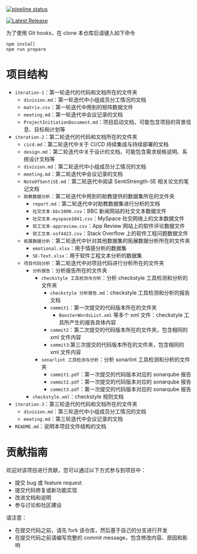 [![pipeline status](http://172.29.4.49/0021/process-document/badges/master/pipeline.svg)](http://172.29.4.49/0021/process-document/-/commits/master)

[![Latest Release](http://172.29.4.49/0021/process-document/-/badges/release.svg)](http://172.29.4.49/0021/process-document/-/releases)

为了使用 Git hooks，在 clone 本仓库后请键入如下命令

```
npm install
npm run prepare
```

# 项目结构

- `iteration-1`：第一轮迭代的代码和文档所在的文件夹
  - `division.md`：第一轮迭代中小组成员分工情况的文档
  - `matrix.csv`：第一轮迭代中用到的矩阵数据文件
  - `meeting.md`：第一轮迭代中会议记录的文档
  - `ProjectInitiationDocument.md`：项目启动文档，可能包含项目的背景信息、目标和计划等
- `iteration-2`：第二轮迭代的代码和文档所在的文件夹
  - `cicd.md`：第二轮迭代中关于 CI/CD 持续集成与持续部署的文档
  - `design.md`：第二轮迭代中关于设计的文档，可能包含需求规格说明、系统设计文档等
  - `division.md`：第二轮迭代中小组成员分工情况的文档
  - `meeting.md`：第二轮迭代中会议记录的文档
  - `NoteOfSentiSE.md`：第二轮迭代中阅读 SentiStrength-SE 相关论文的笔记文档
  - `助教数据分析`：第二轮迭代中用到的助教提供的数据集所在的文件夹
    - `report.md`：第二轮迭代中对助教数据集进行分析的文档
    - `社交文本-bbc1000.csv`：BBC 新闻网站的社交文本数据文件
    - `社交文本-myspace1041.csv`：MySpace 社交网络上的文本数据文件
    - `软工文本-appreview.csv`：App Review 网站上的软件评论数据文件
    - `软工文本-sof4423.csv`：Stack Overflow 上的软件工程问题数据文件
  - `拓展数据分析`：第二轮迭代中针对其他数据集的拓展数据分析所在的文件夹
    - `emotional.xlsx`：用于情感分析的数据集
    - `SE-Text.xlsx`：用于软件工程文本分析的数据集
  - `项目代码分析`：第二轮迭代中对项目代码进行分析所在的文件夹
    - `分析报告`：分析报告所在的文件夹
      - `checkstyle 工具检测与分析`：分析 checkstyle 工具检测和分析的文件夹
        - `checkstyle 分析报告.md`：checkstyle 工具检测和分析的报告文档
        - `commit1`：第一次提交的代码版本所在的文件夹
          - `BoosterWordsList.xml` 等多个 xml 文件：checkstyle 工具所产生的报告具体内容
        - `commit2`：第二次提交的代码版本所在的文件夹，包含相同的 xml 文件内容
        - `commit3`:第三次提交的代码版本所在的文件夹，包含相同的 xml 文件内容
      - `sonarlint 工具检测与分析`：分析 sonarlint 工具检测和分析的文件夹
        - `commit1.pdf`：第一次提交的代码版本对应的 sonarqube 报告
        - `commit2.pdf`：第一次提交的代码版本对应的 sonarqube 报告
        - `commit3.pdf`：第一次提交的代码版本对应的 sonarqube 报告
    - `checkstyle.xml`：checkstyle 规则文档
- `iteration-3`：第三轮迭代的代码和文档所在的文件夹
  - `division.md`：第三轮迭代中小组成员分工情况的文档
  - `meeting.md`：第三轮迭代中会议记录的文档
- `README.md`：说明本项目文件结构的文档

# 贡献指南

欢迎对该项目进行贡献，您可以通过以下方式参与到项目中：

- 提交 bug 或 feature request
- 提交代码修复或新功能实现
- 改进文档和说明
- 参与讨论和社区建设

请注意：

- 在提交代码之前，请先 fork 该仓库，然后基于自己的分支进行开发
- 在提交代码之前请编写完整的 commit message，包含修改内容、原因和影响
